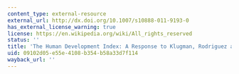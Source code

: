 ```yaml
---
content_type: external-resource
external_url: http://dx.doi.org/10.1007/s10888-011-9193-0
has_external_license_warning: true
license: https://en.wikipedia.org/wiki/All_rights_reserved
status: ''
title: 'The Human Development Index: A Response to Klugman, Rodriguez and Choi'
uid: 09102d05-e55e-4108-b354-b58a33d7f114
wayback_url: ''
---
```

